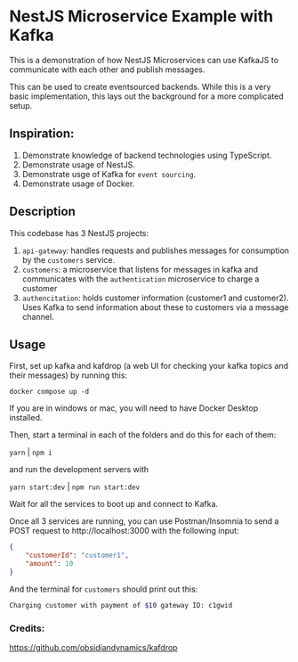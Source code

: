 # NestJS Microservice Example with Kafka

This is a demonstration of how NestJS Microservices can use KafkaJS to communicate with each other and publish messages.

This can be used to create eventsourced backends. While this is a very basic implementation, this lays out the background for a more complicated setup.

## Inspiration:

1. Demonstrate knowledge of backend technologies using TypeScript.
2. Demonstrate usage of NestJS.
3. Demonstrate usge of Kafka for `event sourcing`.
4. Demonstrate usage of Docker.

## Description

This codebase has 3 NestJS projects:

1. `api-gateway`: handles requests and publishes messages for consumption by the `customers` service.
2. `customers`: a microservice that listens for messages in kafka and communicates with the `authentication` microservice to charge a customer
3. `authencitation`: holds customer information (customer1 and customer2). Uses Kafka to send information about these to customers via a message channel.

## Usage

First, set up kafka and kafdrop (a web UI for checking your kafka topics and their messages) by running this:

`docker compose up -d`

If you are in windows or mac, you will need to have Docker Desktop installed.

Then, start a terminal in each of the folders and do this for each of them:

`yarn` | `npm i`

and run the development servers with

`yarn start:dev` | `npm run start:dev`

Wait for all the services to boot up and connect to Kafka.

Once all 3 services are running, you can use Postman/Insomnia to send a POST request to http://localhost:3000 with the following input:

```json
{
	"customerId": "customer1",
	"amount": 10
}
```

And the terminal for `customers` should print out this:

```bash
Charging customer with payment of $10 gateway ID: c1gwid
```


### Credits:

https://github.com/obsidiandynamics/kafdrop